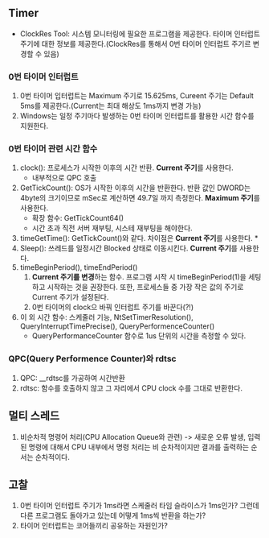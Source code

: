 ## Timer
* ClockRes Tool: 시스템 모니터링에 필요한 프로그램을 제공한다. 타이머 인터럽트 주기에 대한 정보를 제공한다.(ClockRes를 통해서 0번 타이머 인터럽트 주기르 변경할 수 있음)

### 0번 타이머 인터럽트
1. 0번 타이머 입터럽트는 Maximum 주기로 15.625ms, Cureent 주기는 Default 5ms를 제공한다.(Current는 최대 해상도 1ms까지 변경 가능)
2. Windows는 일정 주기마다 발생하는 0번 타이머 인터럽트를 활용한 시간 함수를 지원한다.

### 0번 타이머 관련 시간 함수
1. clock(): 프로세스가 시작한 이후의 시간 반환. **Current 주기**를 사용한다.
	* 내부적으로 QPC 호출
3. GetTickCount(): OS가 시작한 이후의 시간을 반환한다. 반환 값인 DWORD는 4byte의 크기이므로 mSec로 계산하면 49.7일 까지 측정한다. **Maximum 주기**를 사용한다.
	* 확장 함수: GetTickCount64()
	* 시간 초과 직전 서버 재부팅, 시스테 재부팅을 해야한다.
4. timeGetTime(): GetTickCount()와 같다. 차이점은 **Current 주기**를 사용한다.
	* 
6. Sleep(): 쓰레드를 일정시간 Blocked 상태로 이동시킨다. **Current 주기**를 사용한다.
7. timeBeginPeriod(), timeEndPeriod()
	1) **Current 주기를 변경**하는 함수. 프로그램 시작 시 timeBeginPeriod(1)을 세팅하고 시작하는 것을 권장한다. 또한, 프로세스들 중 가장 작은 값의 주기로 Current 주기가 설정된다.
	2) 0번 타이머의 clock으 바꿔 인터럽트 주기를 바꾼다(?!)
8. 이 외 시간 함수: 스케줄러 기능, NtSetTimerResolution(), QueryInterruptTimePrecise(), QueryPerformenceCounter()
	* QueryPerformanceCounter 함수로 1us 단위의 시간을 측정할 수 있다.

### QPC(Query Performence Counter)와 rdtsc
1. QPC: __rdtsc를 가공하여 시간반환
2. rdtsc: 함수를 호출하지 않고 그 자리에서 CPU clock 수를 그대로 반환한다.

## 멀티 스레드
1. 비순차적 명령어 처리(CPU Allocation Queue와 관련) -> 새로운 오류 발생, 입력된 명령에 대해서 CPU 내부에서 명령 처리는 비 순차적이지만 결과를 출력하는 순서는 순차적이다.

## 고찰
1. 0번 타이머 인터럽트 주기가 1ms라면 스케줄러 타임 슬라이스가 1ms인가? 그런데 다른 프로그램도 돌아가고 있는데 어떻게 1ms씩 반환을 하는가?
2. 타이머 인터럽트는 코어들끼리 공유하는 자원인가?
